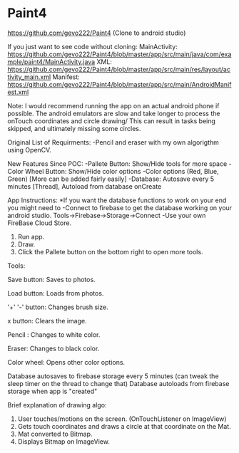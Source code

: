 # Paint4

https://github.com/gevo222/Paint4	(Clone to android studio)

If you just want to see code without cloning:
MainActivity: 	https://github.com/gevo222/Paint4/blob/master/app/src/main/java/com/example/paint4/MainActivity.java
XML: 		https://github.com/gevo222/Paint4/blob/master/app/src/main/res/layout/activity_main.xml
Manifest: 	https://github.com/gevo222/Paint4/blob/master/app/src/main/AndroidManifest.xml


Note: I would recommend running the app on an actual android phone if possible. 
The android emulators are slow and take longer to process the onTouch coordinates and circle drawing/
This can result in tasks being skipped, and ultimately missing some circles.


Original List of Requirments:
-Pencil and eraser with my own algorigthm using OpenCV.


New Features Since POC:
-Pallete Button: Show/Hide tools for more space
-Color Wheel Button: Show/Hide color options
-Color options (Red, Blue, Green) [More can be added fairly easily]
-Database: Autosave every 5 minutes [Thread], Autoload from database onCreate




App Instructions:
*If you want the database functions to work on your end you might need to
-Connect to firebase to get the database working on your android studio.	Tools->Firebase->Storage->Connect
-Use your own FireBase Cloud Store. 

1) Run app. 
2) Draw.
3) Click the Pallete button on the bottom right to open more tools.




Tools:

Save button: 	Saves to photos.

Load button: 	Loads from photos.

'+' '-' button:	Changes brush size.

x button:	Clears the image.

Pencil	:	Changes to white color.

Eraser:		Changes to black color.

Color wheel:	Opens other color options.

Database autosaves to firebase storage every 5 minutes (can tweak the sleep timer on the thread to change that)
Database autoloads from firebase storage when app is "created"




Brief explanation of drawing algo:
1) User touches/motions on the screen. (OnTouchListener on ImageView)
2) Gets touch coordinates and draws a circle at that coordinate on the Mat.
3) Mat converted to Bitmap.
4) Displays Bitmap on ImageView.
